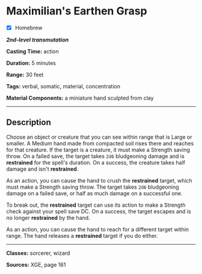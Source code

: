 # Maximilian's Earthen Grasp

- [x] Homebrew

***2nd-level transmutation***

**Casting Time:** action

**Duration:** 5 minutes

**Range:** 30 feet

**Tags:** verbal, somatic, material, concentration

**Material Components:** a miniature hand sculpted from clay

---

## Description
Choose an object or creature that you can see within range that is Large or smaller. A Medium hand made from compacted soil rises there and reaches for that creature. If the target is a creature, it must make a Strength saving throw. On a failed save, the target takes `2d6` bludgeoning damage and is **restrained** for the spell's duration. On a success, the creature takes half damage and isn't **restrained**.

As an action, you can cause the hand to crush the **restrained** target, which must make a Strength saving throw. The target takes `2d6` bludgeoning damage on a failed save, or half as much damage on a successful one.

To break out, the **restrained** target can use its action to make a Strength check against your spell save DC. On a success, the target escapes and is no longer **restrained** by the hand.

As an action, you can cause the hand to reach for a different target within range. The hand releases a **restrained** target if you do either.

---

**Classes:** sorcerer, wizard

**Sources:** XGE, page 161
